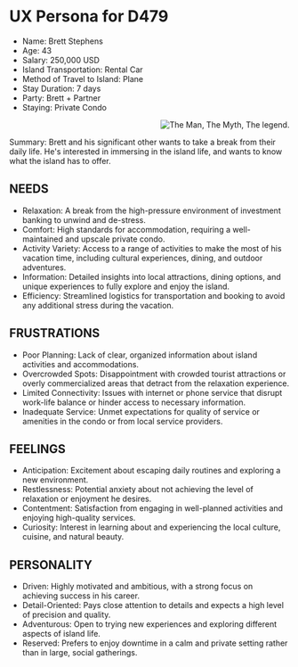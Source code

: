 # UX Persona for D479

- Name: Brett Stephens
- Age: 43
- Salary: 250,000 USD
- Island Transportation: Rental Car
- Method of Travel to Island: Plane
- Stay Duration: 7 days
- Party: Brett + Partner
- Staying: Private Condo

<p align="right">
  <img src="https://github.com/ethanbreck/WGUD479Task1/blob/master/images/TheManTheMyth.jpg.jpg?raw=true" alt="The Man, The Myth, The legend"/>.

Summary: Brett and his significant other wants to take a break from their daily life. He's interested in immersing in the island life, and wants to know what the island has to offer. 

## NEEDS
- Relaxation: A break from the high-pressure environment of investment banking to unwind and de-stress.
- Comfort: High standards for accommodation, requiring a well-maintained and upscale private condo.
- Activity Variety: Access to a range of activities to make the most of his vacation time, including cultural experiences, dining, and outdoor adventures.
- Information: Detailed insights into local attractions, dining options, and unique experiences to fully explore and enjoy the island.
- Efficiency: Streamlined logistics for transportation and booking to avoid any additional stress during the vacation.

## FRUSTRATIONS
- Poor Planning: Lack of clear, organized information about island activities and accommodations.
- Overcrowded Spots: Disappointment with crowded tourist attractions or overly commercialized areas that detract from the relaxation experience.
- Limited Connectivity: Issues with internet or phone service that disrupt work-life balance or hinder access to necessary information.
- Inadequate Service: Unmet expectations for quality of service or amenities in the condo or from local service providers.

## FEELINGS 
- Anticipation: Excitement about escaping daily routines and exploring a new environment.
- Restlessness: Potential anxiety about not achieving the level of relaxation or enjoyment he desires.
- Contentment: Satisfaction from engaging in well-planned activities and enjoying high-quality services.
- Curiosity: Interest in learning about and experiencing the local culture, cuisine, and natural beauty.

## PERSONALITY
- Driven: Highly motivated and ambitious, with a strong focus on achieving success in his career.
- Detail-Oriented: Pays close attention to details and expects a high level of precision and quality.
- Adventurous: Open to trying new experiences and exploring different aspects of island life.
- Reserved: Prefers to enjoy downtime in a calm and private setting rather than in large, social gatherings.